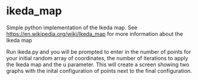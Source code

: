 # ikeda_map
Simple python implementation of the Ikeda map. See https://en.wikipedia.org/wiki/Ikeda_map for more information about the Ikeda map

Run ikeda.py and you will be prompted to enter in the number of points for your initial random array of coordinates, the number of iterations to apply the Ikeda map and the u parameter. This will create a screen showing two graphs with the inital configuration of points next to the final configuration.
